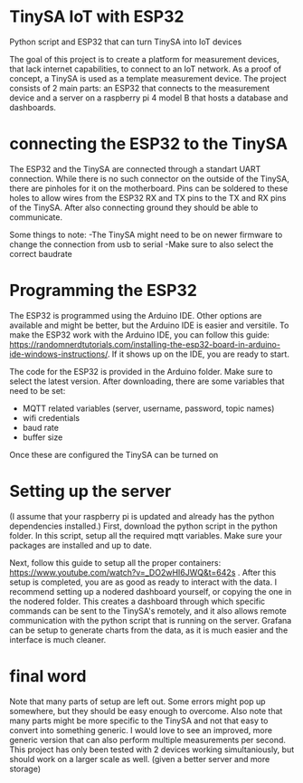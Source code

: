 # TinySA IoT with ESP32
 Python script and ESP32 that can turn TinySA into IoT devices

The goal of this project is to create a platform for measurement devices, that lack internet capabilities, to connect to an IoT network. As a proof of concept, a TinySA is used as a template measurement device. The project consists of 2 main parts: an ESP32 that connects to the measurement device and a server on a raspberry pi 4 model B that hosts a database and dashboards.


# connecting the ESP32 to the TinySA
The ESP32 and the TinySA are connected through a standart UART connection. While there is no such connector on the outside of the TinySA, there are pinholes for it on the motherboard. Pins can be soldered to these holes to allow wires from the ESP32 RX and TX pins to the TX and RX pins of the TinySA. After also connecting ground they should be able to communicate.

Some things to note:
-The TinySA might need to be on newer firmware to change the connection from usb to serial
-Make sure to also select the correct baudrate

# Programming the ESP32
The ESP32 is programmed using the Arduino IDE. Other options are available and might be better, but the Arduino IDE is easier and versitile. To make the ESP32 work with the Arduino IDE, you can follow this guide: https://randomnerdtutorials.com/installing-the-esp32-board-in-arduino-ide-windows-instructions/. If it shows up on the IDE, you are ready to start. 

The code for the ESP32 is provided in the Arduino folder. Make sure to select the latest version. After downloading, there are some variables that need to be set:
 - MQTT related variables (server, username, password, topic names)
 - wifi credentials
 - baud rate
 - buffer size

Once these are configured the TinySA can be turned on

# Setting up the server
(I assume that your raspberry pi is updated and already has the python dependencies installed.) 
First, download the python script in the python folder. In this script, setup all the required mqtt variables. Make sure your packages are installed and up to date. 

Next, follow this guide to setup all the proper containers: https://www.youtube.com/watch?v=_DO2wHI6JWQ&t=642s . After this setup is completed, you are as good as ready to interact with the data. I recommend setting up a nodered dashboard yourself, or copying the one in the nodered folder. This creates a dashboard through which specific commands can be sent to the TinySA's remotely, and it also allows remote communication with the python script that is running on the server. Grafana can be setup to generate charts from the data, as it is much easier and the interface is much cleaner. 

# final word
Note that many parts of setup are left out. Some errors might pop up somewhere, but they should be easy enough to overcome. Also note that many parts might be more specific to the TinySA and not that easy to convert into something generic. I would love to see an improved, more generic version that can also perform multiple measurements per second. This project has only been tested with 2 devices working simultaniously, but should work on a larger scale as well. (given a better server and more storage)
